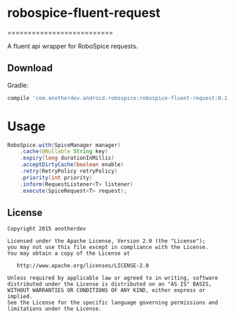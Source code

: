# robospice-fluent-request
==========================

A fluent api wrapper for RoboSpice requests.


Download
--------

Gradle:
```groovy
compile 'com.anotherdev.android.robospice:robospice-fluent-request:0.1.0'
```


Usage
=====

```java
RoboSpice.with(SpiceManager manager)
    .cache(@Nullable String key)
    .expiry(long durationInMillis)
    .acceptDirtyCache(boolean enable)
    .retry(RetryPolicy retryPolicy)
    .priority(int priority)
    .inform(RequestListener<T> listener)
    .execute(SpiceRequest<T> request);
```


License
--------

    Copyright 2015 anotherdev

    Licensed under the Apache License, Version 2.0 (the "License");
    you may not use this file except in compliance with the License.
    You may obtain a copy of the License at

       http://www.apache.org/licenses/LICENSE-2.0

    Unless required by applicable law or agreed to in writing, software
    distributed under the License is distributed on an "AS IS" BASIS,
    WITHOUT WARRANTIES OR CONDITIONS OF ANY KIND, either express or implied.
    See the License for the specific language governing permissions and
    limitations under the License.